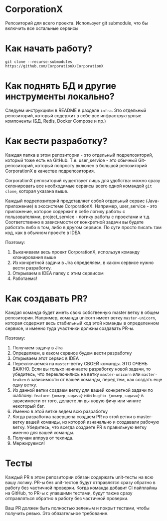 # CorporationX

Репозиторий для всего проекта. Использует git submodule, что бы включить все остальные сервисы

# Как начать работу?

`git clone --recurse-submodules https://github.com/CorporationX/CorporationX`

# Как поднять БД и другие инструменты локально?

Следуем инструкциям в README в разделе `infra`. Это отдельный репозиторий, который содержит в себе все инфраструктурные компоненты (БД, Redis, Docker Compose и пр.)

# Как вести разработку?

Каждая папка в этом репозитории - это отдельный подрепозиторий, который тоже есть на GitHub. Т.е. user_service - это обычный Git-репозиторий, который попросту включен в большой репозиторий CorporationX в качестве подрепозитория. 

CorporationX репозиторий существует лишь для удобства: можно сразу склонировать все необходимые сервисы всего одной командой `git clone`, которая указана выше.

Каждый подрепозиторий представляет собой отдельный сервис (Java-приложение) в экосистеме CorporationX. Например, user_service - это приложение, которое содержит в себе логику работы с пользователями, project_service - логику работы с проектами и т.д. 
Соответственно в зависимости от конкретной задачи вы будете работать либо в том, либо в другом сервисе. По сути просто писать там код, как в обычном проекте в IDEA.

Поэтому:
1. Выкачиваем весь проект CorporationX, используя команду клонирования выше
2. Из конкретной задачи в Jira определяем, в каком сервисе нужно вести разработку.
3. Открываем в IDEA папку с этим сервисом
4. Работаемс!

# Как создавать PR?

Каждая команда будет иметь свою собственную master ветку в общем репозитории. Например, команда unicorn имеет ветку `master-unicorn`, которая содержит весь стабильный код этой команды в определенном сервисе, и именно туда участники должны создавать PR-ы.

Поэтому:

1. Получаем задачу в Jira
2. Определяем, в каком сервисе будем вести разработку
3. Открываем этот сервис в IDEA
4. Переключаемся на `master`-ветку СВОЕЙ команды. ЭТО ОЧЕНЬ ВАЖНО. Если вы только начинаете разработку новой задачи, то убедитесь, что переключились на ветку `master-unicorn` или `master-kraken` в зависимости от вашей команды, перед тем, как создать еще одну ветку.
5. Из данной ветки создаем ветку для вашей конкретной задачи по шаблону: `feature-{номер_задачи}` или `bugfix-{номер_задачи}` в зависимости от того, делаете ли вы новую фичу или чините некоторый баг.
6. Именно в этой ветке ведем всю разработку
7. Когда разработка завершена создаем PR из этой ветки в master-ветку вашей команды, из которой изначально и создавали рабочую ветку. Убедитесь, что всегда создаете PR в правильную ветку именно для вашей команды.
8. Получам аппрув от техлида.
9. Мержируемся!

# Тесты

Каждый PR в этом репозитории обязан содержать unit-тесты на всю вашу логику. PR-ы без unit-тестов будут отправлятся сразу обратно в работу без частичной проверки. Когда команда добавит CI пайплайны на GitHub, то PR-ы с упавшими тестами, будут также сразу отправляться обратно в работу без частичной проверки. 

Ваш PR должен быть полностью зеленым и покрыт тестами, чтобы получить ревью. Это обязательное требование.
